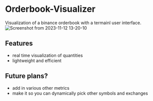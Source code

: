 # Orderbook-Visualizer
Visualization of a binance orderbook with a termainl user interface. 
![Screenshot from 2023-11-12 13-20-10](https://github.com/Zacholme7/Orderbook-Visualizer/assets/79027434/02d88cce-8b1c-4875-8285-b7fb22dd4a37)

## Features
- real time visualization of quantities
- lightweight and efficient

## Future plans?
- add in various other metrics
- make it so you can dynamically pick other symbols and exchanges
